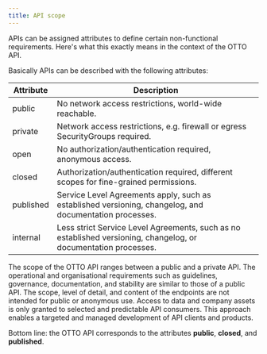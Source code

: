 ```yaml
---
title: API scope
---
```


APIs can be assigned attributes to define certain non-functional requirements.
Here's what this exactly means in the context of the OTTO API.

Basically APIs can be described with the following attributes:

| Attribute | Description                                                                                                     |
| --------- | --------------------------------------------------------------------------------------------------------------- |
| public    | No network access restrictions, world-wide reachable.                                                           |
| private   | Network access restrictions, e.g. firewall or egress SecurityGroups required.                                   |
| open      | No authorization/authentication required, anonymous access.                                                     |
| closed    | Authorization/authentication required, different scopes for fine-grained permissions.                           |
| published | Service Level Agreements apply, such as established versioning, changelog, and documentation processes.         |
| internal  | Less strict Service Level Agreements, such as no established versioning, changelog, or documentation processes. |

The scope of the OTTO API ranges between a public and a private API.
The operational and organisational requirements such as guidelines, governance, documentation, and stability are similar to those of a public API.
The scope, level of detail, and content of the endpoints are not intended for public or anonymous use.
Access to data and company assets is only granted to selected and predictable API consumers.
This approach enables a targeted and managed development of API clients and products.

Bottom line: the OTTO API corresponds to the attributes **public**, **closed**, and **published**.
